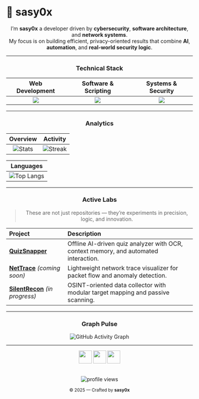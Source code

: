 # 🍕 sasy0x

<p align="center">
  I’m <b>sasy0x</b> a developer driven by <b>cybersecurity</b>, <b>software architecture</b>, and <b>network systems</b>.<br>
  My focus is on building efficient, privacy-oriented results that combine <b>AI</b>, <b>automation</b>, and <b>real-world security logic</b>.<br>
</p>

---

<div align="center">

### Technical Stack

| Web Development | Software & Scripting | Systems & Security |
| :--------------: | :-----------------: | :----------------: |
| <img src="https://skillicons.dev/icons?i=html,css,js,bootstrap" /> | <img src="https://skillicons.dev/icons?i=python,cpp,java,lua" /> | <img src="https://skillicons.dev/icons?i=linux,bash,git,raspberrypi" /> |

</div>

---

<div align="center">

### Analytics

| Overview | Activity |
| :-------: | :-------: |
| ![Stats](https://github-readme-stats.vercel.app/api?username=sasy0x&theme=tokyonight&show_icons=true&hide_border=true&count_private=true) | ![Streak](https://github-readme-streak-stats.herokuapp.com/?user=sasy0x&theme=tokyonight&hide_border=true) |

| Languages |
| :--------: |
| ![Top Langs](https://github-readme-stats.vercel.app/api/top-langs/?username=sasy0x&theme=tokyonight&layout=compact&hide_border=true) |

</div>

---

<div align="center">

### Active Labs

> These are not just repositories — they’re experiments in precision, logic, and innovation.

| Project | Description |
| :------ | :----------- |
| **[QuizSnapper](https://github.com/sasy0x/quiz_snapper)** | Offline AI-driven quiz analyzer with OCR, context memory, and automated interaction. |
| **[NetTrace](#)** *(coming soon)* | Lightweight network trace visualizer for packet flow and anomaly detection. |
| **[SilentRecon](#)** *(in progress)* | OSINT-oriented data collector with modular target mapping and passive scanning. |

</div>

---

<div align="center">

### Graph Pulse

![GitHub Activity Graph](https://github-readme-activity-graph.vercel.app/graph?username=sasy0x&theme=react-dark&hide_border=true&area=true)

</div>

---

<div align="center">

<a href="mailto:ssasy0x@gmail.com"><img src="https://skillicons.dev/icons?i=gmail" width="35" /></a>
<a href="https://instagram.com/xir.rence"><img src="https://skillicons.dev/icons?i=instagram" width="35" /></a>
<a href="https://discord.com/users/1342917685473706037"><img src="https://skillicons.dev/icons?i=discord" width="35" /></a>

<br>

<img src="https://komarev.com/ghpvc/?username=sasy0x&style=flat-square&color=0e75b6" alt="profile views"/>

<sub>© 2025 — Crafted by <b>sasy0x</b></sub>
</div>
